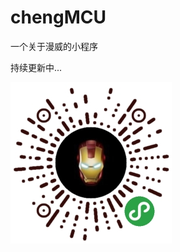 # chengMCU

一个关于漫威的小程序

持续更新中...

![Image text](https://raw.githubusercontent.com/chengCCCCC/WeChat/master/QR/gh_64ef3bf3c9f3_258.jpg)

